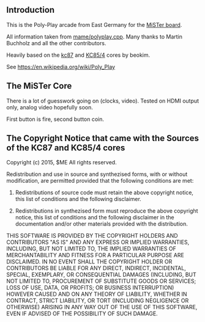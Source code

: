 ## Introduction

This is the Poly-Play arcade from East Germany for the [MiSTer board](https://github.com/MiSTer-devel).

All information taken from [mame/polyplay.cpp](https://github.com/mamedev/mame/blob/master/src/mame/drivers/polyplay.cpp). Many thanks to Martin Buchholz and all the other contributors.

Heavily based on the [kc87](https://github.com/beokim/kc87fpga) and [KC85/4](https://github.com/beokim/kc854fpga) cores by beokim.

See https://en.wikipedia.org/wiki/Poly_Play

## The MiSTer Core

There is a lot of guesswork going on (clocks, video). Tested on HDMI output only, analog video hopefully soon.

First button is fire, second button coin.

## The Copyright Notice that came with the Sources of the KC87 and KC85/4 cores

Copyright (c) 2015, $ME
All rights reserved.

Redistribution and use in source and synthezised forms, with or without modification, are permitted 
provided that the following conditions are met:

1. Redistributions of source code must retain the above copyright notice, this list of conditions 
   and the following disclaimer.

2. Redistributions in synthezised form must reproduce the above copyright notice, this list of conditions
   and the following disclaimer in the documentation and/or other materials provided with the distribution.

THIS SOFTWARE IS PROVIDED BY THE COPYRIGHT HOLDERS AND CONTRIBUTORS "AS IS" AND ANY EXPRESS OR IMPLIED 
WARRANTIES, INCLUDING, BUT NOT LIMITED TO, THE IMPLIED WARRANTIES OF MERCHANTABILITY AND FITNESS FOR A 
PARTICULAR PURPOSE ARE DISCLAIMED. IN NO EVENT SHALL THE COPYRIGHT HOLDER OR CONTRIBUTORS BE LIABLE FOR 
ANY DIRECT, INDIRECT, INCIDENTAL, SPECIAL, EXEMPLARY, OR CONSEQUENTIAL DAMAGES (INCLUDING, BUT NOT LIMITED 
TO, PROCUREMENT OF SUBSTITUTE GOODS OR SERVICES; LOSS OF USE, DATA, OR PROFITS; OR BUSINESS INTERRUPTION) 
HOWEVER CAUSED AND ON ANY THEORY OF LIABILITY, WHETHER IN CONTRACT, STRICT LIABILITY, OR TORT (INCLUDING 
NEGLIGENCE OR OTHERWISE) ARISING IN ANY WAY OUT OF THE USE OF THIS SOFTWARE, EVEN IF ADVISED OF THE 
POSSIBILITY OF SUCH DAMAGE.
